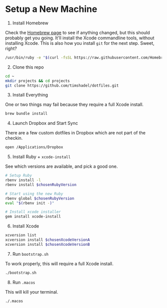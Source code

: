# Setup a New Machine

1. Install Homebrew

Check the [Homebrew page](https://brew.sh/) to see if anything changed, but this should probably get you going. It'll install the Xcode commandline tools, without installing Xcode. This is also how you install `git` for the next step. Sweet, right?

```sh
/usr/bin/ruby -e "$(curl -fsSL https://raw.githubusercontent.com/Homebrew/install/master/install)"
```

2. Clone this repo

```sh
cd ~
mkdir projects && cd projects
git clone https://github.com/timshadel/dotfiles.git
```

3. Install Everything

One or two things may fail because they require a full Xcode install.

```sh
brew bundle install
```

4. Launch Dropbox and Start Sync

There are a few custom dotfiles in Dropbox which are not part of the checkin.

```sh
open /Applications/Dropbox
```

5. Install Ruby + `xcode-install`

See which versions are available, and pick a good one.

```sh
# Setup Ruby
rbenv install -l
rbenv install $chosenRubyVersion

# Start using the new Ruby
rbenv global $chosenRubyVersion
eval "$(rbenv init -)"

# Install xcode installer
gem install xcode-install
```

6. Install Xcode

```sh
xcversion list
xcversion install $chosenXcodeVersionA
xcversion install $chosenXcodeVersionB
```

7. Run `bootstrap.sh`

To work properly, this will require a full Xcode install.

```sh
./bootstrap.sh
```

8. Run `.macos`

This will kill your terminal.

```sh
./.macos
```
